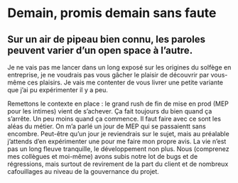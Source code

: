 # Demain, promis demain sans faute
## Sur un air de pipeau bien connu, les paroles peuvent varier d’un open space à l’autre.

Je ne vais pas me lancer dans un long exposé sur les origines du solfège en entreprise, je ne voudrais pas vous gâcher le plaisir de découvrir par vous-même ces plaisirs. Je vais me contenter de vous livrer une petite variante que j’ai pu expérimenter il y a peu. 

Remettons le contexte en place : le grand rush de fin de mise en prod (MEP pour les intimes) vient de s’achever. Ça fait toujours du bien quand ça s’arrête. Un peu moins quand ça commence. Il faut faire avec ce sont les aléas du métier. On m’a parlé un jour de MEP qui se passaientt sans encombre. Peut-être qu’un jour je reviendrais sur le sujet, mais au préalable j’attends d’en expérimenter une pour me faire mon propre avis.
La vie n’est pas un long fleuve tranquille, le développement non plus. Nous (comprenez mes collègues et moi-même) avons subis notre lot de bugs et de régressions, mais surtout de revirement de la part du client et de nombreux cafouillages au niveau de la gouvernance du projet.
